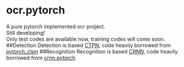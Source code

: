 # ocr.pytorch
A pure pytorch implemented ocr project.  
Still developing!  
Only test codes are available now, training codes will come soon. 
##Detection
Detection is based [CTPN](https://arxiv.org/abs/1609.03605), code heavily borrowed from 
[pytorch_ctpn](https://github.com/opconty/pytorch_ctpn)
##Recognition
Recognition is based [CRNN](http://arxiv.org/abs/1507.05717), code heavily borrowed from
[crnn.pytorch](https://github.com/meijieru/crnn.pytorch)


